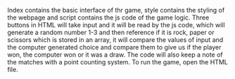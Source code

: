 Index contains the basic interface of thr game, style contains the styling of the webpage and script contains the js code of the game logic. Three buttons in HTML will take input and 
it will be read by the js code, which will generate a random number 1-3 and then reference if it is rock, paper or scissors which is stored in an array, it will compare the values of input and the computer generated choice and compare them to give us if the player won, the computer won or it was a draw. The code will also keep a note of the matches with a point counting system.
To run the game, open the HTML file.
